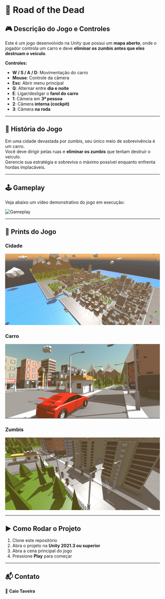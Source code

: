 # 🚗 Road of the Dead  

## 🎮 Descrição do Jogo e Controles  

Este é um jogo desenvolvido na Unity que possui um **mapa aberto**, onde o jogador controla um carro e deve **eliminar os zumbis antes que eles destruam o veículo**.  

**Controles:**  

- **W / S / A / D**: Movimentação do carro  
- **Mouse**: Controle da câmera  
- **Esc**: Abrir menu principal  
- **Q**: Alternar entre **dia e noite**  
- **E**: Ligar/desligar o **farol do carro**  
- **1**: Câmera em **3ª pessoa**  
- **2**: Câmera **interna (cockpit)**  
- **3**: Câmera **na roda**  

---

## 📖 História do Jogo  

Em uma cidade devastada por zumbis, seu único meio de sobrevivência é um carro.  
Você deve dirigir pelas ruas e **eliminar os zumbis** que tentam destruir o veículo.  
Gerencie sua estratégia e sobreviva o máximo possível enquanto enfrenta hordas implacáveis.  

---

## 🕹️ Gameplay  

Veja abaixo um vídeo demonstrativo do jogo em execução:  

![Gameplay](Imagens/vide_jogo.gif) 

---

## 📸 Prints do Jogo  

### Cidade  
![Cena da Cidade](Imagens/mapa.png)  

### Carro  
![Carro](Imagens/carro.png)  

### Zumbis  
![Zumbis](Imagens/zumbi.png)  

---

## ▶️ Como Rodar o Projeto  

1. Clone este repositório  
2. Abra o projeto na **Unity 2021.3 ou superior**  
3. Abra a cena principal do jogo  
4. Pressione **Play** para começar  

---

## 📬 Contato  

👤 **Caio Taveira**  
